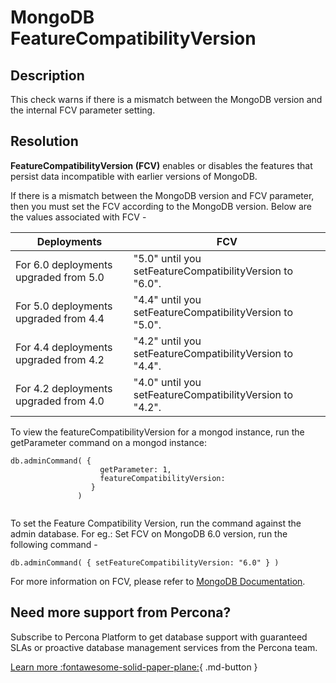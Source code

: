 # MongoDB FeatureCompatibilityVersion

## Description
This check warns if there is a mismatch between the MongoDB version and the internal FCV parameter setting.

## Resolution

**FeatureCompatibilityVersion (FCV)** enables or disables the features that persist data incompatible with earlier versions of MongoDB.


If there is a mismatch between the MongoDB version and FCV parameter, then you must set the FCV according to the MongoDB version. Below are the values associated with FCV  -

|Deployments | FCV |
|--------------------------------------|---|
|For 6.0 deployments upgraded from 5.0 | "5.0" until you setFeatureCompatibilityVersion to "6.0". |
|For 5.0 deployments upgraded from 4.4 | "4.4" until you setFeatureCompatibilityVersion to "5.0". |
|For 4.4 deployments upgraded from 4.2 | "4.2" until you setFeatureCompatibilityVersion to "4.4". |
|For 4.2 deployments upgraded from 4.0 | "4.0" until you setFeatureCompatibilityVersion to "4.2". |


To view the featureCompatibilityVersion for a mongod instance, run the getParameter command on a mongod instance:

```
db.adminCommand( {
                    getParameter: 1,                    
                    featureCompatibilityVersion:     
                  }
               )
               
```
To set the Feature Compatibility Version, run the command against the admin database. 
For eg.: Set FCV on MongoDB 6.0 version, run the following command -
```
db.adminCommand( { setFeatureCompatibilityVersion: "6.0" } )
```

For more information on FCV, please refer to [MongoDB Documentation](https://www.mongodb.com/docs/manual/reference/command/setFeatureCompatibilityVersion/).




## Need more support from Percona?
Subscribe to Percona Platform to get database support with guaranteed SLAs or proactive database management services from the Percona team.

[Learn more :fontawesome-solid-paper-plane:](https://per.co.na/subscribe){ .md-button }
